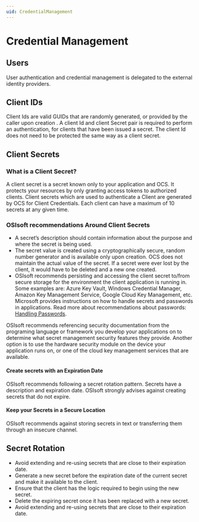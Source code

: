 ```yaml
---
uid: CredentialManagement
---
```


# Credential Management

## Users
User authentication and credential management is delegated to the external identity providers.

## Client IDs
Client Ids are valid GUIDs that are randomly generated, or provided by the caller upon creation . A client Id and client Secret pair is required to perform an authentication, for clients that have been issued a secret. The client Id does not need to be protected the same way as a client secret. 

## Client Secrets
### What is a Client Secret?
A client secret is a secret known only to your application and OCS. It protects your resources by only granting access tokens to authorized clients. Client secrets which are used to authenticate a Client are generated by OCS for Client Credentials. Each client can have a maximum of 10 secrets at any given time. 

### OSIsoft recommendations Around Client Secrets
* A secret’s description should contain information about the purpose and where the secret is being used.
* The secret value is created using a cryptographically secure, random number generator and is available only upon creation. OCS does not maintain the actual value of the secret. If a secret were ever lost by the client, it would have to be deleted and a new one created.
* OSIsoft recommends persisting and accessing the client secret to/from secure storage for the environment the client application is running in. Some examples are: Azure Key Vault, Windows Credential Manager, Amazon Key Management Service, Google Cloud Key Management, etc. Microsoft provides instructions on how to handle secrets and passwords in applications. Read more about recommendations about passwords: [Handling Passwords](https://docs.microsoft.com/en-us/windows/win32/secbp/handling-passwords). 

OSIsoft recommends referencing security documentation from the programing language or framework you develop your applications on to determine what secret management security features they provide. Another option is to use the hardware security module on the device your application runs on, or one of the cloud key management services that are available.

#### Create secrets with an Expiration Date
OSIsoft recommends following a secret rotation pattern. Secrets have a description and expiration date.
OSIsoft strongly advises against creating secrets that do not expire. 

#### Keep your Secrets in a Secure Location
OSIsoft recommends against storing secrets in text or transferring them through an insecure channel.

## Secret Rotation
* Avoid extending and re-using secrets that are close to their expiration date. 
* Generate a new secret before the expiration date of the current secret and make it available to the client. 
* Ensure that the client has the logic required to begin using the new secret.  
* Delete the expiring secret once it has been replaced with a new secret.
* Avoid extending and re-using secrets that are close to their expiration date. 
